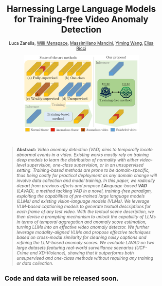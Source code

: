 <div align="center">

# Harnessing Large Language Models for Training-free Video Anomaly Detection

Luca Zanella, [Willi Menapace](https://www.willimenapace.com/), [Massimiliano Mancini](https://mancinimassimiliano.github.io/), [Yiming Wang](https://www.yimingwang.it/), [Elisa Ricci](https://eliricci.eu/) <br>

</div>

<p align="center">
  <img style="width: 75%" src="media/teaser.png">
</p>
<br>

> **Abstract:** *Video anomaly detection (VAD) aims to temporally locate abnormal events in a video. Existing works mostly rely on training deep models to learn the distribution of normality with either video-level supervision, one-class supervision, or in an unsupervised setting.  Training-based methods are prone to be domain-specific, thus being costly for practical deployment as any domain change will involve data collection and model training. In this paper, we radically depart from previous efforts and propose **LA**nguage-based **VAD** (LAVAD), a method tackling VAD in a novel, *training-free* paradigm, exploiting the capabilities of pre-trained large language models (LLMs) and existing vision-language models (VLMs). We leverage VLM-based captioning models to generate textual descriptions for each frame of any test video. With the textual scene description, we then devise a prompting mechanism to unlock the capability of LLMs in terms of temporal aggregation and anomaly score estimation, turning LLMs into an effective video anomaly detector. We further leverage modality-aligned VLMs and propose effective techniques based on cross-modal similarity for cleaning noisy captions and refining the LLM-based anomaly scores. We evaluate LAVAD on two large datasets featuring real-world surveillance scenarios (UCF-Crime and XD-Violence), showing that it outperforms both unsupervised and one-class methods without requiring any training or data collection.*

## Code and data will be released soon.
